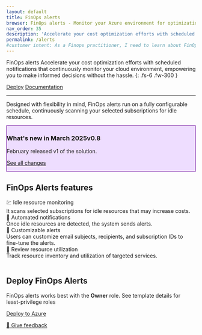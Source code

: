 ```yaml
---
layout: default
title: FinOps alerts
browser: FinOps alerts - Monitor your Azure environment for optimization
nav_order: 35
description: 'Accelerate your cost optimization efforts with scheduled notifications that continuously monitor your cloud environment, empowering you to make informed decisions without the hassle.'
permalink: /alerts
#customer intent: As a Finops practitioner, I need to learn about FinOps Alerts
---
```


<span class="fs-9 d-block mb-4">FinOps alerts</span>
Accelerate your cost optimization efforts with scheduled notifications that continuously monitor your cloud environment, empowering you to make informed decisions without the hassle.
{: .fs-6 .fw-300 }

<a class="btn btn-primary fs-5 mb-4 mb-md-0 mr-4" href="#deploy">Deploy</a>
<a class="btn fs-5 mb-4 mb-md-0 mr-4" target="_blank" href="https://learn.microsoft.com/cloud-computing/finops/toolkit/alerts/overview">Documentation</a>

---

Designed with flexibility in mind, FinOps alerts run on a fully configurable schedule, continuously scanning your selected subscriptions for idle resources.

<div id="whats-new" class="m-0 p-4" style="background-color:#edf; border:solid 1px #609;">
    <h3 class="m-0 mb-4">What's new in March 2025<span class="ftk-version">v0.8</span></h3>
    <p class="mt-2 mb-0">
        February released v1 of the solution.
    </p>
    <p class="mt-2 mb-0 ftk-externallink"><a target="_blank" href="https://learn.microsoft.com/cloud-computing/finops/toolkit/changelog">See all changes</a></p>
</div>
<a name="features"></a>

## FinOps Alerts features

<div class="ftk-gallery">
    <div class="ftk-tile">
        <div>💹 Idle resource monitoring</div>
        <div>It scans selected subscriptions for idle resources that may increase costs.</div>
    </div>
    <div class="ftk-tile">
        <div>📧 Automated notifications</div>
        <div>Once idle resources are detected, the system sends alerts.</div>
    </div>
    <div class="ftk-tile">
        <div>🔔 Customizable alerts</div>
        <div>Users can customize email subjects, recipients, and subscription IDs to fine-tune the alerts.</div>
    </div>
    <div class="ftk-tile">
        <div>📃 Review resource utilization</div>
        <div>Track resource inventory and utilization of targeted services.<br>&nbsp;</div>
    </div>
</div>
<a name="deploy"></a>

## Deploy FinOps Alerts

FinOps alerts works best with the <strong>Owner</strong> role. See template details for least-privilege roles

<a class="btn mb-4 mb-md-0 mr-4" target="_blank" href="">Deploy to Azure</a>

<a target="_blank" href="https://portal.azure.com/#view/HubsExtension/InProductFeedbackBlade/extensionName/FinOpsToolkit/cesQuestion/How%20easy%20or%20hard%20is%20it%20to%20use%20Azure%20Optimization%20Engine%3F/cvaQuestion/How%20valuable%20are%20Azure%20Optimization%20Engine%3F/surveyId/FTK0.8/bladeName/AOE/featureName/Marketing.Deploy">💜 Give feedback</a>
<a name="docs"></a>

<br>

